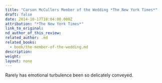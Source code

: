 ```yaml
---
title: "Carson McCullers Member of the Wedding *The New York Times*"
draft: false
date: 2014-10-17T18:04:00.000Z
attribution: "*The New York Times*"
link_to_original:
nd_author_of_this_review:
related_author: .md
related_books:
  - book/the-member-of-the-wedding.md
description:
weight:
layout: none
---
```

Rarely has emotional turbulence been so delicately conveyed.

